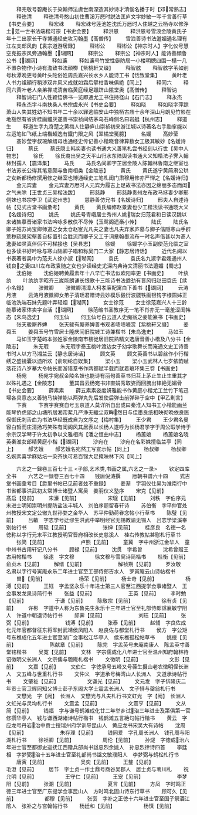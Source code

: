<!-- { "loadSidebar": true } -->
　　释完敬号碧庵长于染翰师法虞世南深造其妙诗才清俊名播于时【邓常熟志】
　　释徳清
　　释徳清号憨山初住曹溪万厯时説法匡庐文字妙敏一写千言善行草【书史会要】
　　释宏祩
　　释宏祩号莲池姓沈氏万厯时人住越之云栖寺以修浄土范一世书法端楷可宗【书史会要】
　　释洪恩
　　释洪恩号雪浪金陵黄氏子年十二出家长干寺博通经史攻习翰墨【髙僧传】
　　雪浪善诗书法遒媚通名理有江左支郎风韵【袁宗道游居録】
　　释彬公
　　释彬公【神宗时人】字化仪号慧空克振宗风旁通翰墨【瑚网】
　　释宗公
　　释宗公【神宗时人】能诗善顔鲁公书【瑚网】
　　释如濂
　　释如濂号竹堂性僻防居一小楼明牕四围一榻一几不置杂物作小诗有澹致书法顔栁【紫桃轩又缀】
　　释智舷
　　释智舷字苇如别号秋潭晩更号黄叶头陀俗姓周氏嘉兴长水乡人能诗工书【恬致堂集】
　　黄叶老人书力祖顔行稍渉双井风义成就如霜后擘柑香味俱絶【同上】
　　释同六
　　释同六黄叶老人亲弟禅戒清苦临黄庭经足躐跻山隂堂奥【髙僧传】
　　释智讷
　　释智讷石门人性颖悟佛书一览即通尤工书住持径山【石门志】
　　释永杰
　　释永杰字斗南扶桑人书宗虞永兴【书史会要】
　　释如晓
　　释如晓字萍踪萧山人失其姓幼不知书年二十余以罪逃临安山中独栖古庙十余年深山月朗见竹影在地豁然有省折桂画鑪灰遂善书崇祯间结茅乌石峰侧名曰岩艇【杭州志】
　　释道生
　　释道生字九竒楚之黄梅人住静庐山崇祯初来游江城以诗著名右手胎挛能以左运笔如飞纸上端楷超逸有鐡门限之风【翠橘堂笺臆】
　　名媛
　　髙妙莹
　　髙妙莹字叔琬解缙母也通经史传记善小楷晓音律算数女工极其敏妙【名媛诗归】
　　蔡氏
　　蔡氏隠士韩奕妻也读书通大义善笔札尝书经刻以行世【吴中人物志】
　　徐氏
　　徐氏裔出吴之天平山归水东陆舆读书通大义知楷法子霁入翰林封孺人【震泽集】
　　马氏
　　马氏名间卿字芷居金陵人陈翰林鲁南之继室也书法苏长公得其笔意颇与鲁南相类【金陵志】
　　黄氏
　　黄氏遂宁黄简肃公珙之女新都杨修撰用修之继室也博通经史工笔札闺门肃穆用修亦严惮之【名媛诗归】
　　金元宾妻
　　金元宾妻万厯时人元宾为履吉上足故书法亦因之绵丽多态而闺之气未除【王世贞三吴楷法跋】
　　邢慈静
　　邢慈静贵州左布政马拯妻少卿邢侗妹也书宗李卫【武定州志】
　　慈静善仿兄书【名媛诗归】
　　邢夫人自述诗帖【见式古堂书画彚考】
　　黄氏
　　黄氏编修赵景妻也少工楷法读书通晓大义【名媛诗归】
　　姚氏
　　姚氏号青峨居士秀州人姚瑞女归范君和日读汉魏以来诸集摹晋诸家书法吟咏多散佚不尽传【玉鸳阁遗槀小传】
　　陆氏
　　陆氏名卿子姑苏尚宝卿师道之女太仓赵宧光凡夫之妻也凡夫弃家庐墓与卿子偕隠寒山手辟荒秽疏泉架壑善自标置引合胜流而卿子又工于词章翰墨流布一时名声借甚以为髙人逸妻如灵真伴侣不可梯接也【吴县志】
　　徐媛
　　徐媛字小玉副使范允临之室也多读书好吟咏与寒山陆卿子唱和称吴门二大家【静志居诗话】
　　近代名阃以书表著者吴中为范夫人徐小淑【瑚网】
　　袁氏
　　袁氏名九淑字君嫕通州人钱良之妻四川左布政袁随之女也少读经史尤深内典诗文清丽书法遒媚【蜀志】
　　沈伯姫
　　沈伯姫聘黄履素年十八早亡书法似欧阳率更【书画史】
　　叶纨纨
　　叶纨纨字昭齐三嵗能朗诵长恨歌十三能诗书法遒劲有晋风归赵田袁氏【续小名録】
　　张徽卿
　　张徽卿清漳人柯孝廉配寓白下善书【瑚网】
　　云涛　月液
　　云涛月液徽卿女弟子清瑶君赠诗云妙模乐毅衍波牋铁画银钩字様圆姊正临池洗端石妹先题叶弄轻烟【瑚网】
　　女士徐范
　　女士徐范嘉兴人十三龄能摹诸家体卖字自活【瑚网】
　　徐范缩书圣教序无一笔不肖亦无一毫羞涩闺帏态【朱鸟逸史】
　　何玉仙
　　何玉仙号白云道人史痴翁之妾能篆书【书画史】
　　张天骏厮养婢
　　张天骏有厮养婢善书观者啧啧嗟赏【紫桃轩又缀】
　　姜舜玉
　　姜舜玉号竹雪居士隆庆间旧院妓工诗兼楷书【朱鸟逸史】
　　马如玉
　　马如玉字楚屿本张姓家金陵南市楼徙居旧院熟精文选唐音善小楷及八分书【金陵志】
　　朱无瑕
　　朱无瑕字泰玉桃叶渡边女子幼学歌舞长而淹通文史工诗善书时人以方马湘兰云【静志居诗话】
　　顾文英
　　顾文英善书以碧丝作小行楷绣之盛镜囊以遗所欢【俞琬纶自娱集】
　　梁小玉
　　梁小玉武林人七岁依韵赋落花诗八岁摹大令帖长而游猎羣书作两都赋半载而就着琅环集三卷【书画史】
　　杨宛
　　杨宛字宛叔金陵名妓也能诗有丽句善草书归苕上茅止生止生重其才以殊礼遇之【金陵志】
　　董其昌云杨宛书非直娟秀取姿而回腕出锋絶无媚骨【书史会要】
　　薛素素
　　薛五素素姿度妍雅能书作黄庭小楷尤工兰竹下笔迅埽各具意态又善驰马挟弹能以两弹丸先后发使后弹击前弹碎于空中【甲乙剰言】
　　卞赛
　　卞赛字赛赛自号玉京道人莫详所自出或曰秦淮人知书工小楷能画兰能琴侨虎邱之山塘所居湘帘棐几严浄无纎尘双眸然日与佳墨良纸相映彻晩依良医保御氏刺舌血为书法华经既成自为文序之【梅村集】
　　王少君
　　王少君名曼容白晳而庄清扬巧笑殊有闺阁风其居表以长杨人遂呼为长杨君学字于周公瑕学诗于佘宗汉学琴于许太初争以文雅相尚【潘之恒曲中志】
　　杨蕙娘
　　杨蕙娘名晓英秦淮女郎精黄庭小楷【瑚网】
　　沙宛在
　　沙宛在名彩姝擅临兰亭【同上】
　　郝艺娥
　　郝艺娥名宛然工写宣示帖【同上】
　　杨叔卿
　　杨叔卿名婉素喜学麻姑坛一染齐纨可易百锦大足掩映林下风【同上】

　　六艺之一録卷三百七十三
<子部,艺术类,书画之属,六艺之一录>
　　钦定四库全书
　　六艺之一録卷三百七十四　　钱唐倪涛撰
　　厯朝书谱六十四
　　式古堂书画彚考目【爵里书帖已见前者兹不重録】
　　姜渐　字羽仪仕吴为淮南行中书省都事洪武初太常博士诸暨人寓吴　姜羽仪义塾序
　　宋克【见前】　　　　　　髙启【见前】
　　宋濓【见前】　　　　　　宋璲【见前】
　　刘秩　字伯序元末进士明知崇明州提防盐法丰城人　刘伯序题留春轩诗
　　苏伯衡　字平仲官处州教授宋文定公辙九世孙婺之金华人　苏平仲勤荷眷念帖小行草书
　　陈璧【见前】
　　吕敏　字志学号迂缪生洪武中举明经官无锡教谕无锡人　吕志学梁溪奉别帖行书
　　周砥【见前】　　　　　　　张绅【见前】
　　桂彦良　名徳一名徳称以字行元末平江教授明官晋府相改长史慈溪人　桂右传教帖甚慰札行草书
　　张简【见前】　　　　　　　卢熊【见前】
　　童冀　字中州浙江金华人　童中州书古用轩记八分书
　　顾禄【见前】
　　沈贯　字希曽　　　　沈希曾赠王古用帖楷书
　　徐逺　字文穆　　　　徐文穆与雪窝诗简楷书
　　桂衡【见前】　　　　　　　俞贞木【见前】
　　解缙【见前】　　　　　　　解祯期【见前】
　　罗汝敬　名肃以字行号寅庵永乐二年进士官至工部侍郎吉水人　罗寅庵云山诗帖楷书
　　曽【见前】　　　　　　　杨荣【见前】
　　杨士竒【见前】　　　　　　杨溥【见前】
　　王钰　字孟坚永乐十年进士第三人官至江西提学佥事诸暨人　王佥事发龙泉诗简行书
　　张益【见前】　　　　　　　王英【见前】
　　李时勉【见前】　　　　　　于谦【见前】
　　陈敬宗【见前】　　　　　　徐有贞【见前】
　　许彬　字道中人称为东鲁先生永乐十三年进士官至礼部侍郎諡襄敏宁阳人　许道中朝退诗帖行书
　　邱霁【见前】　　　　　　　刘珏【见前】
　　张弼【见前】　　　　　　　钱溥【见前】
　　张泰【见前】
　　赵辅　字良佐成化元年官都督征东将军封武靖侯凤阳人　赵良佐与都堂札行书
　　侯方　字公矩号东樵成化五年进士官至湖广佥事松江华亭人　侯东樵孤松帖草书
　　姚绶【见前】　　　　　　　陈献章【见前】
　　陈完　字孟英号未庵南康人　陈孟英寸善堂铭楷书
　　吴寛【见前】
　　文林　字宗儒成化八年进士官至温州知府翰林待诏徴明父长洲人　文宗儒与匏庵札楷书
　　文徴明【见前】　　　　　　文彭【见前】
　　文嘉【见前】
　　文伯仁　字徳承号五峰又号葆生摄山老农徴明侄长洲人　文五峰与世重札行书
　　文仲义　字道承号梅湾山人长洲人　文道承诗帖行书
　　文肇祉【见前】　　　　　　文谦光【见前】
　　文元发　字子悱隆庆二年贡士官卫辉同知父博士彭子东阁大学士震孟长洲人　文子悱与罄翁札行书
　　文懋光　字【阙】　长洲人　文懋光与凡夫札行书文虹光　字【阙】　长洲人　文虹光与灵均札行书
　　文震孟【见前】　　　　　　文震亨【见前】
　　文从简【见前】
　　钱福　字与谦号鹤滩成化廿二年举乡试治三年进士及第俱第一官修撰华亭人　钱与谦西湖诸诗帖行楷书　钱鹤滩五言絶句帖行楷书
　　黄云　字应龙号丹岩治中贡士授瑞州府学训导昆山人　黄应龙书宋吴大有诗帖
　　沈周【见前】　　　　　　　朱存理【见前】
　　钱同爱　字孔周长洲人　钱孔周与阳湖札行书
　　徐祯卿【见前】　　　　　　周伦【见前】
　　孙燧　字徳成治六年进士官至都御史巡抚江西赠兵部尚书諡忠烈余姚人　孙忠烈律诗四首
　　李廷相　字梦弼治十五年进士官至礼部尚书諡文敏濮阳人　李梦弼与鹤松札行书
　　唐寅【见前】　　　　　　　吴奕【见前】
　　王鏊【见前】　　　　　　　毛澄【见前】
　　居节　字士贞一作士鼎号商谷吴郡人　居士贞与苇川札
　　祝允明【见前】　　　　　　王守仁【见前】
　　王宠【见前】　　　　　　　李梦阳【见前】
　　张潮【见前】　　　　　　　夏言【见前】
　　方凤　字时鸣正徳三年进士官至广东提学佥事昆山人　方时鸣北固山诗东行草书
　　顾可久【见前】　　　　　　都穆【见前】
　　张衮　字补之正徳十六年进士官至国子祭酒江隂人　张补之与宫翰帖行书
　　杨廷和【见前】　　　　　　杨慎【见前】
